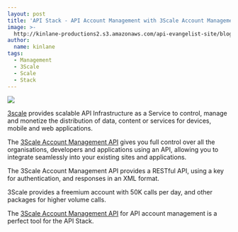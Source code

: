 ```yaml
---
layout: post
title: 'API Stack - API Account Management with 3Scale Account Management API '
image: >-
  http://kinlane-productions2.s3.amazonaws.com/api-evangelist-site/blog/3scale-logo.jpg
author:
  name: kinlane
tags:
  - Management
  - 3Scale
  - Scale
  - Stack
---
```

[![](http://kinlane-productions2.s3.amazonaws.com/api-service-providers/3scale-logo.jpg)](http://www.3scale.net/)

[3scale](http://www.3scale.net/ "3Scale") provides scalable API Infrastructure as a Service to control, manage and monetize the distribution of data, content or services for devices, mobile and web applications.

The [3Scale Account Management API](http://www.3scale.net/support/account-management-api "3Scale Account Management API") gives you full control over all the organisations, developers and applications using an API, allowing you to integrate seamlessly into your existing sites and applications.

The 3Scale Account Management API provides a RESTful API, using a key for authentication, and responses in an XML format.

3Scale provides a freemium account with 50K calls per day, and other packages for higher volume calls.

The [3Scale Account Management API](http://www.3scale.net/support/account-management-api "3Scale Account Management API") for API account management is a perfect tool for the API Stack.